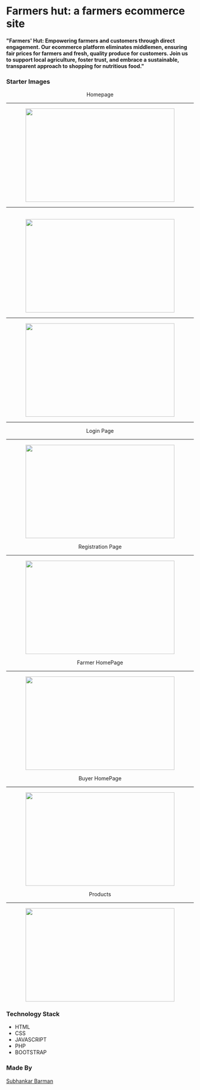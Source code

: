 # Farmers hut: a farmers ecommerce site

#### "Farmers' Hut: Empowering farmers and customers through direct engagement. Our ecommerce platform eliminates middlemen, ensuring fair prices for farmers and fresh, quality produce for customers. Join us to support local agriculture, foster trust, and embrace a sustainable, transparent approach to shopping for nutritious food."

### Starter Images


<div align= "center"> 
<p>Homepage</p> <hr>
<img src = "https://github.com/subha-barman/Farmers-hut-a-farmers-ecommerce-site/assets/78693287/f0e3133b-fcf0-4858-b1cb-2242d4858229" width = 400 height = 250 align = center> <br> <hr> <br>
<img src = "https://github.com/subha-barman/Farmers-hut-a-farmers-ecommerce-site/assets/78693287/77cd8023-6edb-40c5-9e42-2a0405e58ffa" width = 400 height = 250><hr>
<img src = "https://github.com/subha-barman/Farmers-hut-a-farmers-ecommerce-site/assets/78693287/bce1e06b-41dd-4b74-bc48-e3423c29f845" width = 400 height = 250><hr>
<p>Login Page</p> <hr>
<img src = "https://github.com/subha-barman/Farmers-hut-a-farmers-ecommerce-site/assets/78693287/508adbf8-f2f5-45a3-83f5-4056be23f639" width = 400 height = 250> <p>Registration Page</p> <hr>
<img src = "https://github.com/subha-barman/Farmers-hut-a-farmers-ecommerce-site/assets/78693287/83a41117-e10a-45be-9c0f-b20c0c52bdbc" width = 400 height = 250> 
<p>Farmer HomePage</p> <hr>
<img src = "https://github.com/subha-barman/Farmers-hut-a-farmers-ecommerce-site/assets/78693287/6431ad91-a70b-4f00-a272-b100a47d279f" width = 400 height = 250> 
<p>Buyer HomePage</p> <hr>
<img src = "https://github.com/subha-barman/Farmers-hut-a-farmers-ecommerce-site/assets/78693287/2df51299-c90a-4959-b025-22d0918cffe4" width = 400 height = 250>
<p>Products</p> <hr>
<img src = "https://github.com/subha-barman/Farmers-hut-a-farmers-ecommerce-site/assets/78693287/2780f00d-f895-43eb-ac19-f17e9be334f4" width = 400 height = 250>
</div>

<div align= "center">  

</div>

### Technology Stack 
* HTML
* CSS
* JAVASCRIPT
* PHP
* BOOTSTRAP

### Made By
<a href = "https://www.linkedin.com/in/subhankar-barman-8a631821b/" >Subhankar Barman </a><br>

